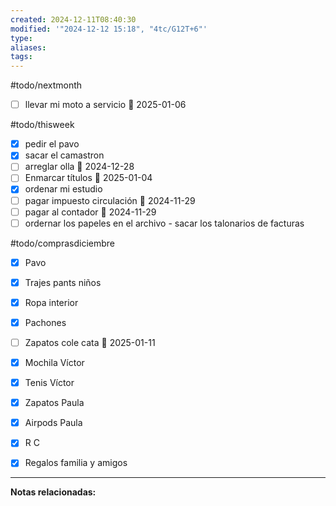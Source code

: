 ```yaml
---
created: 2024-12-11T08:40:30
modified: '"2024-12-12 15:18", "4tc/G12T+6"'
type: 
aliases: 
tags: 
---
```

#todo/nextmonth
- [ ] llevar mi moto a servicio 📅 2025-01-06

#todo/thisweek
* [x] pedir el pavo 
* [x] sacar el camastron
* [ ] arreglar olla 📅 2024-12-28
* [ ] Enmarcar títulos 📅 2025-01-04
* [x] ordenar mi estudio
* [ ] pagar impuesto circulación 📅 2024-11-29
* [ ] pagar al contador 📅 2024-11-29
* [ ] ordernar los papeles en el archivo - sacar los talonarios de facturas

#todo/comprasdiciembre
- [x] Pavo
- [x] Trajes pants niños
- [x] Ropa interior
- [x] Pachones
- [ ] Zapatos cole cata 📅 2025-01-11
- [x] Mochila Víctor
- [x] Tenis Víctor
- [x] Zapatos Paula
- [x] Airpods Paula
- [x] R C
- [x] Regalos familia y amigos


--- 
 **Notas relacionadas:**
 